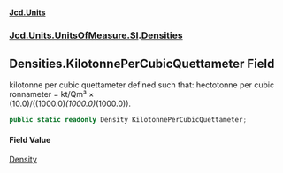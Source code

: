 #### [Jcd.Units](index.md 'index')
### [Jcd.Units.UnitsOfMeasure.SI](Jcd.Units.UnitsOfMeasure.SI.md 'Jcd.Units.UnitsOfMeasure.SI').[Densities](Densities.md 'Jcd.Units.UnitsOfMeasure.SI.Densities')

## Densities.KilotonnePerCubicQuettameter Field

kilotonne per cubic quettameter defined such that: hectotonne per cubic ronnameter = kt/Qm³ ×  
(10.0)/((1000.0)*(1000.0)*(1000.0)).

```csharp
public static readonly Density KilotonnePerCubicQuettameter;
```

#### Field Value
[Density](Density.md 'Jcd.Units.UnitTypes.Density')